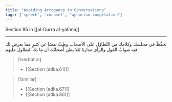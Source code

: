 ```yaml
---
title: "Avoiding Arrogance in Conversations"
tags: ['speech', 'counsel', "aphorism-compilation"]
---
```


 Section 95 in [[al-Durra al-yatīma]]

---
تحفَّظْ في مجلسك وكلامك من التَّطاوُل على الأصحاب وطِبْ نفسًا عن كثيرٍ مما يعرض لك فيه صوابُ القول والرأي مدارةً لئلا يظن أصحابُك أن ما بك التطاول عليهم

> [!verbatim]
> - [[Section (adka.61)]]

> [!similar]
> - [[Section (adka.67)]]
> - [[Section (adka.86)]]
